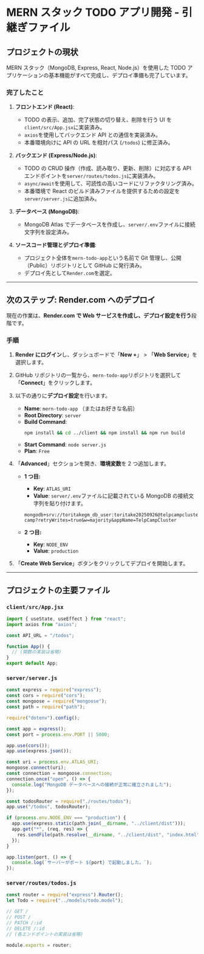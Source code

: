 # MERN スタック TODO アプリ開発 - 引継ぎファイル

## プロジェクトの現状

MERN スタック（MongoDB, Express, React, Node.js）を使用した TODO アプリケーションの基本機能がすべて完成し、デプロイ準備も完了しています。

### 完了したこと

1.  **フロントエンド (React)**:

    - TODO の表示、追加、完了状態の切り替え、削除を行う UI を`client/src/App.jsx`に実装済み。
    - `axios`を使用してバックエンド API との通信を実装済み。
    - 本番環境向けに API の URL を相対パス (`/todos`) に修正済み。

2.  **バックエンド (Express/Node.js)**:

    - TODO の CRUD 操作（作成、読み取り、更新、削除）に対応する API エンドポイントを`server/routes/todos.js`に実装済み。
    - `async/await`を使用して、可読性の高いコードにリファクタリング済み。
    - 本番環境で React のビルド済みファイルを提供するための設定を`server/server.js`に追加済み。

3.  **データベース (MongoDB)**:

    - MongoDB Atlas でデータベースを作成し、`server/.env`ファイルに接続文字列を設定済み。

4.  **ソースコード管理とデプロイ準備**:
    - プロジェクト全体を`mern-todo-app`という名前で Git 管理し、公開（Public）リポジトリとして GitHub に発行済み。
    - デプロイ先として`Render.com`を選定。

---

## 次のステップ: Render.com へのデプロイ

現在の作業は、**Render.com で Web サービスを作成し、デプロイ設定を行う**段階です。

### 手順

1.  **Render にログイン**し、ダッシュボードで「**New +**」 > 「**Web Service**」を選択します。

2.  GitHub リポジトリの一覧から、`mern-todo-app`リポジトリを選択して「**Connect**」をクリックします。

3.  以下の通りに**デプロイ設定**を行います。

    - **Name**: `mern-todo-app` （またはお好きな名前）
    - **Root Directory**: `server`
    - **Build Command**:
      ```bash
      npm install && cd ../client && npm install && npm run build
      ```
    - **Start Command**: `node server.js`
    - **Plan**: `Free`

4.  「**Advanced**」セクションを開き、**環境変数**を 2 つ追加します。

    - **1 つ目:**

      - **Key**: `ATLAS_URI`
      - **Value**: `server/.env`ファイルに記載されている MongoDB の接続文字列を貼り付けます。

      ```
      mongodb+srv://toritakegm_db_user:toritake20250926@telpcampcluster.f2x83eh.mongodb.net/telp-camp?retryWrites=true&w=majority&appName=TelpCampCluster
      ```

    - **2 つ目:**
      - **Key**: `NODE_ENV`
      - **Value**: `production`

5.  「**Create Web Service**」ボタンをクリックしてデプロイを開始します。

---

## プロジェクトの主要ファイル

### `client/src/App.jsx`

```javascript
import { useState, useEffect } from "react";
import axios from "axios";

const API_URL = "/todos";

function App() {
  // (関数の実装は省略)
}
export default App;
```

### `server/server.js`

```javascript
const express = require("express");
const cors = require("cors");
const mongoose = require("mongoose");
const path = require("path");

require("dotenv").config();

const app = express();
const port = process.env.PORT || 5000;

app.use(cors());
app.use(express.json());

const uri = process.env.ATLAS_URI;
mongoose.connect(uri);
const connection = mongoose.connection;
connection.once("open", () => {
  console.log("MongoDB データベースへの接続が正常に確立されました");
});

const todosRouter = require("./routes/todos");
app.use("/todos", todosRouter);

if (process.env.NODE_ENV === "production") {
  app.use(express.static(path.join(__dirname, "../client/dist")));
  app.get("*", (req, res) => {
    res.sendFile(path.resolve(__dirname, "../client/dist", "index.html"));
  });
}

app.listen(port, () => {
  console.log(`サーバーがポート ${port} で起動しました。`);
});
```

### `server/routes/todos.js`

```javascript
const router = require("express").Router();
let Todo = require("../models/todo.model");

// GET /
// POST /
// PATCH /:id
// DELETE /:id
// (各エンドポイントの実装は省略)

module.exports = router;
```

